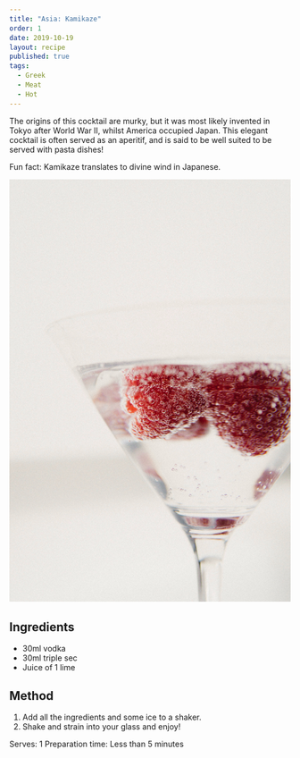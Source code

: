 ```yaml
---
title: "Asia: Kamikaze"
order: 1
date: 2019-10-19
layout: recipe
published: true
tags:
  - Greek
  - Meat
  - Hot
---
```

The origins of this cocktail are murky, but it was most likely invented in Tokyo after World War II, whilst America occupied Japan. This elegant cocktail is often served as an aperitif, and is said to be well suited to be served with pasta dishes!

Fun fact: Kamikaze translates to divine wind in Japanese.

![Kamikaze cocktail. Garnished with raspberries.](../uploads/mathilde-langevin-4egf4cp0w7o-unsplash.jpg)

## Ingredients

* 30ml vodka
* 30ml triple sec
* Juice of 1 lime

## Method

1. Add all the ingredients and some ice to a shaker. 
2. Shake and strain into your glass and enjoy!

Serves: 1
Preparation time: Less than 5 minutes